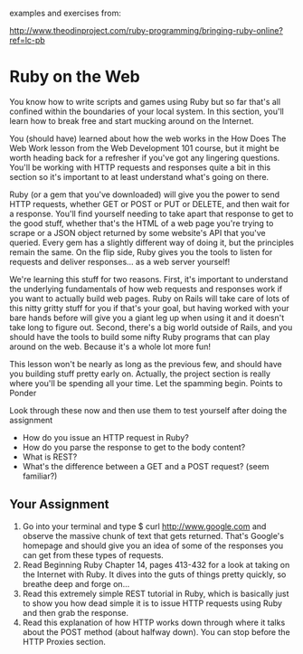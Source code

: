 examples and exercises from:

http://www.theodinproject.com/ruby-programming/bringing-ruby-online?ref=lc-pb

# Ruby on the Web

You know how to write scripts and games using Ruby but so far that's all confined within the boundaries of your local system. In this section, you'll learn how to break free and start mucking around on the Internet.

You (should have) learned about how the web works in the How Does The Web Work lesson from the Web Development 101 course, but it might be worth heading back for a refresher if you've got any lingering questions. You'll be working with HTTP requests and responses quite a bit in this section so it's important to at least understand what's going on there.

Ruby (or a gem that you've downloaded) will give you the power to send HTTP requests, whether GET or POST or PUT or DELETE, and then wait for a response. You'll find yourself needing to take apart that response to get to the good stuff, whether that's the HTML of a web page you're trying to scrape or a JSON object returned by some website's API that you've queried. Every gem has a slightly different way of doing it, but the principles remain the same. On the flip side, Ruby gives you the tools to listen for requests and deliver responses... as a web server yourself!

We're learning this stuff for two reasons. First, it's important to understand the underlying fundamentals of how web requests and responses work if you want to actually build web pages. Ruby on Rails will take care of lots of this nitty gritty stuff for you if that's your goal, but having worked with your bare hands before will give you a giant leg up when using it and it doesn't take long to figure out. Second, there's a big world outside of Rails, and you should have the tools to build some nifty Ruby programs that can play around on the web. Because it's a whole lot more fun!

This lesson won't be nearly as long as the previous few, and should have you building stuff pretty early on. Actually, the project section is really where you'll be spending all your time. Let the spamming begin.
Points to Ponder

Look through these now and then use them to test yourself after doing the assignment

* How do you issue an HTTP request in Ruby?
* How do you parse the response to get to the body content?
* What is REST?
* What's the difference between a GET and a POST request? (seem familiar?)

## Your Assignment

1. Go into your terminal and type $ curl http://www.google.com and observe the massive chunk of text that gets returned. That's Google's homepage and should give you an idea of some of the responses you can get from these types of requests.
2. Read Beginning Ruby Chapter 14, pages 413-432 for a look at taking on the Internet with Ruby. It dives into the guts of things pretty quickly, so breathe deep and forge on...
3. Read this extremely simple REST tutorial in Ruby, which is basically just to show you how dead simple it is to issue HTTP requests using Ruby and then grab the response.
4. Read this explanation of how HTTP works down through where it talks about the POST method (about halfway down). You can stop before the HTTP Proxies section.
